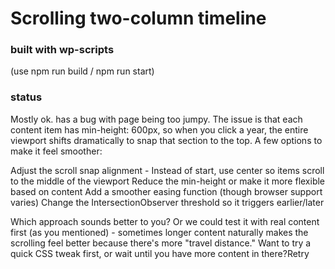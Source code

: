 # Scrolling two-column timeline

### built with wp-scripts
(use npm run build / npm run start)

### status
Mostly ok. has a bug with page being too jumpy.
The issue is that each content item has min-height: 600px, so when you click a year, the entire viewport shifts dramatically to snap that section to the top.
A few options to make it feel smoother:

Adjust the scroll snap alignment - Instead of start, use center so items scroll to the middle of the viewport
Reduce the min-height or make it more flexible based on content
Add a smoother easing function (though browser support varies)
Change the IntersectionObserver threshold so it triggers earlier/later

Which approach sounds better to you?
Or we could test it with real content first (as you mentioned) - sometimes longer content naturally makes the scrolling feel better because there's more "travel distance."
Want to try a quick CSS tweak first, or wait until you have more content in there?Retry